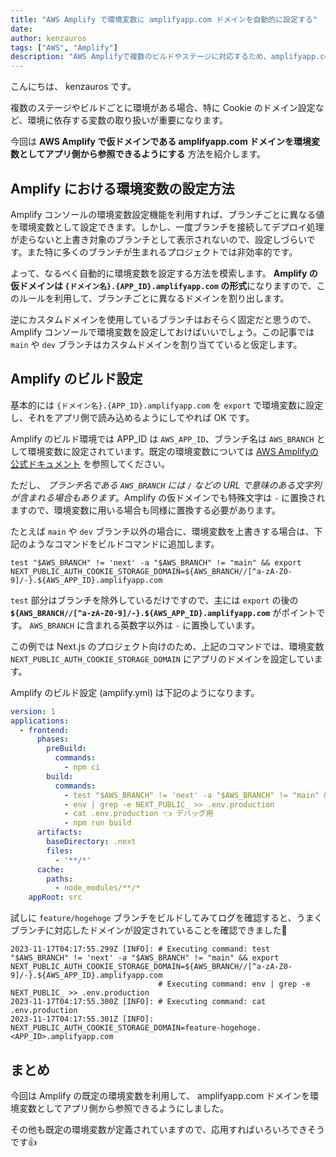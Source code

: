 ```yaml
---
title: "AWS Amplify で環境変数に amplifyapp.com ドメインを自動的に設定する"
date: 
author: kenzauros
tags: ["AWS", "Amplify"]
description: "AWS Amplifyで複数のビルドやステージに対応するため、amplifyapp.com ドメインを環境変数として自動的に設定する方法を紹介します。"
---
```


こんにちは、 kenzauros です。

複数のステージやビルドごとに環境がある場合、特に Cookie のドメイン設定など、環境に依存する変数の取り扱いが重要になります。

今回は **AWS Amplify で仮ドメインである amplifyapp.com ドメインを環境変数としてアプリ側から参照できるようにする** 方法を紹介します。

## Amplify における環境変数の設定方法

Amplify コンソールの環境変数設定機能を利用すれば、ブランチごとに異なる値を環境変数として設定できます。しかし、一度ブランチを接続してデプロイ処理が走らないと上書き対象のブランチとして表示されないので、設定しづらいです。また特に多くのブランチが生まれるプロジェクトでは非効率的です。

よって、なるべく自動的に環境変数を設定する方法を模索します。 **Amplify の仮ドメインは `{ドメイン名}.{APP_ID}.amplifyapp.com` の形式**になりますので、このルールを利用して、ブランチごとに異なるドメインを割り出します。

逆にカスタムドメインを使用しているブランチはおそらく固定だと思うので、 Amplify コンソールで環境変数を設定しておけばいいでしょう。この記事では `main` や `dev` ブランチはカスタムドメインを割り当てていると仮定します。

## Amplify のビルド設定

基本的には `{ドメイン名}.{APP_ID}.amplifyapp.com` を `export` で環境変数に設定し、それをアプリ側で読み込めるようにしてやれば OK です。

Amplify のビルド環境では APP_ID は `AWS_APP_ID`、ブランチ名は `AWS_BRANCH` として環境変数に設定されています。既定の環境変数については [AWS Amplifyの公式ドキュメント](https://docs.aws.amazon.com/amplify/latest/userguide/environment-variables.html) を参照してください。

ただし、 *ブランチ名である `AWS_BRANCH` には `/` などの URL で意味のある文字列が含まれる場合もあります*。Amplify の仮ドメインでも特殊文字は `-` に置換されますので、環境変数に用いる場合も同様に置換する必要があります。

たとえば `main` や `dev` ブランチ以外の場合に、環境変数を上書きする場合は、下記のようなコマンドをビルドコマンドに追加します。

```sh:title=特定のブランチ以外の場合に環境変数を設定
test "$AWS_BRANCH" != 'next' -a "$AWS_BRANCH" != "main" && export NEXT_PUBLIC_AUTH_COOKIE_STORAGE_DOMAIN=${AWS_BRANCH//[^a-zA-Z0-9]/-}.${AWS_APP_ID}.amplifyapp.com
```

`test` 部分はブランチを除外しているだけですので、主には `export` の後の **`${AWS_BRANCH//[^a-zA-Z0-9]/-}.${AWS_APP_ID}.amplifyapp.com`** がポイントです。 `AWS_BRANCH` に含まれる英数字以外は `-` に置換しています。

この例では Next.js のプロジェクト向けのため、上記のコマンドでは、環境変数 `NEXT_PUBLIC_AUTH_COOKIE_STORAGE_DOMAIN` にアプリのドメインを設定しています。

Amplify のビルド設定 (amplify.yml) は下記のようになります。

```yaml:title=amplify.yml
version: 1
applications:
  - frontend:
      phases:
        preBuild:
          commands:
            - npm ci
        build:
          commands:
            - test "$AWS_BRANCH" != 'next' -a "$AWS_BRANCH" != "main" && export NEXT_PUBLIC_AUTH_COOKIE_STORAGE_DOMAIN=${AWS_BRANCH//[^a-zA-Z0-9]/-}.${AWS_APP_ID}.amplifyapp.com
            - env | grep -e NEXT_PUBLIC_ >> .env.production
            - cat .env.production 👈 デバッグ用
            - npm run build
      artifacts:
        baseDirectory: .next
        files:
          - '**/*'
      cache:
        paths:
          - node_modules/**/*
    appRoot: src
```

試しに `feature/hogehoge` ブランチをビルドしてみてログを確認すると、うまくブランチに対応したドメインが設定されていることを確認できました👏

```:title=Amplifyのビルドログ
2023-11-17T04:17:55.299Z [INFO]: # Executing command: test "$AWS_BRANCH" != 'next' -a "$AWS_BRANCH" != "main" && export NEXT_PUBLIC_AUTH_COOKIE_STORAGE_DOMAIN=${AWS_BRANCH//[^a-zA-Z0-9]/-}.${AWS_APP_ID}.amplifyapp.com
                                 # Executing command: env | grep -e NEXT_PUBLIC_ >> .env.production
2023-11-17T04:17:55.300Z [INFO]: # Executing command: cat .env.production
2023-11-17T04:17:55.301Z [INFO]: NEXT_PUBLIC_AUTH_COOKIE_STORAGE_DOMAIN=feature-hogehoge.<APP_ID>.amplifyapp.com
```

## まとめ

今回は Amplify の既定の環境変数を利用して、 amplifyapp.com ドメインを環境変数としてアプリ側から参照できるようにしました。

その他も既定の環境変数が定義されていますので、応用すればいろいろできそうです👍
